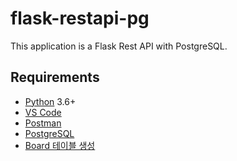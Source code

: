 # flask-restapi-pg
This application is a Flask Rest API with PostgreSQL.

## Requirements
- [Python](https://www.python.org/downloads/) 3.6+
- [VS Code](https://code.visualstudio.com/download)
- [Postman](https://www.postman.com/downloads/)
- [PostgreSQL](https://www.postgresql.org/download/)
- [Board 테이블 생성](https://github.com/junglestory/junglestory-boilerplate/blob/main/sql/board.sql)
